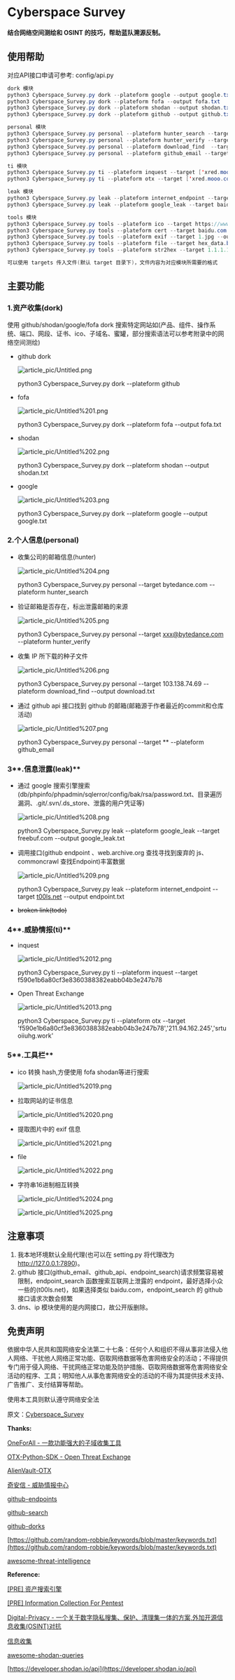# Cyberspace Survey


**结合网络空间测绘和 OSINT 的技巧，帮助蓝队溯源反制。**

## 使用帮助

对应API接口申请可参考: config/api.py
 
```java
dork 模块
python3 Cyberspace_Survey.py dork --plateform google --output google.txt
python3 Cyberspace_Survey.py dork --plateform fofa --output fofa.txt
python3 Cyberspace_Survey.py dork --plateform shodan --output shodan.txt
python3 Cyberspace_Survey.py dork --plateform github --output github.txt

personal 模块
python3 Cyberspace_Survey.py personal --plateform hunter_search --target bytedance.com --output hunter.txt
python3 Cyberspace_Survey.py personal --plateform hunter_verify --target xx@bytedance.com --output hunter.txt
python3 Cyberspace_Survey.py personal --plateform download_find  --target 111.111.111.111--output download.txt
python3 Cyberspace_Survey.py personal --plateform github_email --target github_id --output github_email.txt

ti 模块
python3 Cyberspace_Survey.py ti --plateform inquest --target ['xred.mooo.com','f481819cc864d272b4a2dc7eed506adc'] --output inquest.txt
python3 Cyberspace_Survey.py ti --plateform otx --target ['xred.mooo.com','f481819cc864d272b4a2dc7eed506adc'] --output otx.txt

leak 模块
python3 Cyberspace_Survey.py leak --plateform internet_endpoint --target baidu.com --output endpoint.txt
python3 Cyberspace_Survey.py leak --plateform google_leak --target baidu.com --output google_leak.txt

tools 模块
python3 Cyberspace_Survey.py tools --plateform ico --target https://www.baidu.com/favicon.ico --output ico.txt
python3 Cyberspace_Survey.py tools --plateform cert --target baidu.com --output cert.txt
python3 Cyberspace_Survey.py tools --plateform exif --target 1.jpg --output cert.txt
python3 Cyberspace_Survey.py tools --plateform file --target hex_data.bin --output hex.txt
python3 Cyberspace_Survey.py tools --plateform str2hex --target 1.1.1.1 --output str2hex.txt

可以使用 targets 传入文件(默认 target 目录下)，文件内容为对应模块所需要的格式
```

## **主要功能**

### **1.资产收集(dork)**

使用 github/shodan/google/fofa dork 搜索特定网站如(产品、组件、操作系统、端口、网段、证书、ico、子域名、蜜罐，部分搜索语法可以参考附录中的网络空间测绘)

- github dork

    ![article_pic/Untitled.png](article_pic/Untitled.png)

    python3 Cyberspace_Survey.py dork --plateform github

- fofa

    ![article_pic/Untitled%201.png](article_pic/Untitled%201.png)

    python3 Cyberspace_Survey.py dork --plateform fofa --output fofa.txt

- shodan

    ![article_pic/Untitled%202.png](article_pic/Untitled%202.png)

    python3 Cyberspace_Survey.py dork --plateform shodan --output shodan.txt

- google

    ![article_pic/Untitled%203.png](article_pic/Untitled%203.png)

    python3 Cyberspace_Survey.py dork --plateform google --output google.txt

### **2.个人信息(personal)**

- 收集公司的邮箱信息(hunter)

    ![article_pic/Untitled%204.png](article_pic/Untitled%204.png)

    python3 Cyberspace_Survey.py personal --target bytedance.com --plateform hunter_search

- 验证邮箱是否存在，标出泄露邮箱的来源

    ![article_pic/Untitled%205.png](article_pic/Untitled%205.png)

    python3 Cyberspace_Survey.py personal --target xxx@bytedance.com --plateform hunter_verify

- 收集 IP 所下载的种子文件

    ![article_pic/Untitled%206.png](article_pic/Untitled%206.png)

    python3 Cyberspace_Survey.py personal --target 103.138.74.69 --plateform download_find --output download.txt

- 通过 github api 接口找到 github 的邮箱(邮箱源于作者最近的commit和仓库活动)

    ![article_pic/Untitled%207.png](article_pic/Untitled%207.png)

    python3 Cyberspace_Survey.py personal --target ** --plateform github_email

### 3**.信息泄露(leak)**

- 通过 google 搜索引擎搜索(db/phpinfo/phpadmin/sqlerror/config/bak/rsa/password.txt、目录遍历漏洞、.git/.svn/.ds_store、泄露的用户凭证等)

    ![article_pic/Untitled%208.png](article_pic/Untitled%208.png)

    python3 Cyberspace_Survey.py leak --plateform google_leak --target freebuf.com --output google_leak.txt

- 调用接口(github endpoint 、web.archive.org 查找寻找到废弃的 js、commoncrawl 查找Endpoint)丰富数据

    ![article_pic/Untitled%209.png](article_pic/Untitled%209.png)

    python3 Cyberspace_Survey.py leak --plateform internet_endpoint --target [t00ls.net](http://t00ls.net/) --output endpoint.txt

- ~~broken link(todo)~~

### 4**.威胁情报(ti)**

- inquest

    ![article_pic/Untitled%2012.png](article_pic/Untitled%2012.png)

    python3 Cyberspace_Survey.py ti --plateform inquest --target f590e1b6a80cf3e8360388382eabb04b3e247b78

- Open Threat Exchange

    ![article_pic/Untitled%2013.png](article_pic/Untitled%2013.png)

    python3 Cyberspace_Survey.py ti --plateform otx --target 'f590e1b6a80cf3e8360388382eabb04b3e247b78','211.94.162.245','srtuoiiuhg.work'


### 5**.工具栏**

- ico 转换 hash,方便使用 fofa shodan等进行搜索

    ![article_pic/Untitled%2019.png](article_pic/Untitled%2019.png)

- 拉取网站的证书信息

    ![article_pic/Untitled%2020.png](article_pic/Untitled%2020.png)

- 提取图片中的 exif 信息

    ![article_pic/Untitled%2021.png](article_pic/Untitled%2021.png)

- file

    ![article_pic/Untitled%2022.png](article_pic/Untitled%2022.png)


- 字符串16进制相互转换

    ![article_pic/Untitled%2024.png](article_pic/Untitled%2024.png)

    ![article_pic/Untitled%2025.png](article_pic/Untitled%2025.png)

## **注意事项**

1. 我本地环境默认全局代理(也可以在 setting.py 将代理改为 http://127.0.0.1:7890)。
2. github 接口(github_email、github_api、endpoint_search)请求频繁容易被限制，endpoint_search 函数搜索互联网上泄露的 endpoint，最好选择小众一些的(t00ls.net)，如果选择类似 baidu.com，endpoint_search 的 github 接口请求次数会频繁
3. dns、ip 模块使用的是内网接口，故公开版删除。

## **免责声明**

依据中华人民共和国网络安全法第二十七条：任何个人和组织不得从事非法侵入他人网络、干扰他人网络正常功能、窃取网络数据等危害网络安全的活动；不得提供专门用于侵入网络、干扰网络正常功能及防护措施、窃取网络数据等危害网络安全活动的程序、工具；明知他人从事危害网络安全的活动的不得为其提供技术支持、广告推广、支付结算等帮助。

使用本工具则默认遵守网络安全法

原文：[Cyberspace_Survey](https://www.notion.so/Cyberspace-Survey-fdeb7cc3288d4d1fb4bc6caae1b4b06f)

**Thanks:**

[OneForAll - 一款功能强大的子域收集工具](https://github.com/shmilylty/OneForAll)

[OTX-Python-SDK - Open Threat Exchange](https://github.com/AlienVault-OTX/OTX-Python-SDK)

[AlienVault-OTX](https://github.com/AlienVault-OTX/ApiV2)

[奇安信 - 威胁情报中心](https://ti.qianxin.com/)

[github-endpoints](https://github.com/gwen001/github-endpoints)

[github-search](https://github.com/gwen001/github-search)

[github-dorks](https://github.com/techgaun/github-dorks)

[https://github.com/random-robbie/keywords/blob/master/keywords.txt](https://github.com/random-robbie/keywords/blob/master/keywords.txt)

[awesome-threat-intelligence](https://github.com/hslatman/awesome-threat-intelligence)

**Reference:**

[[PRE] 资产搜索引擎](https://www.notion.so/PRE-3255b1c7c50d4244b50f3a199d22b97a)

[[PRE] Information Collection For Pentest](https://www.notion.so/PRE-Information-Collection-For-Pentest-a20a07b7294847bb880265bad9d67e6c)

[Digital-Privacy - 一个关于数字隐私搜集、保护、清理集一体的方案,外加开源信息收集(OSINT)对抗](https://github.com/ffffffff0x/Digital-Privacy)

[信息收集](https://wh0ale.github.io/2019/08/27/%E4%BF%A1%E6%81%AF%E6%94%B6%E9%9B%86/)

[awesome-shodan-queries](https://github.com/jakejarvis/awesome-shodan-queries)

[https://developer.shodan.io/api](https://developer.shodan.io/api)
